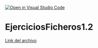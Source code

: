 [![Open in Visual Studio Code](https://classroom.github.com/assets/open-in-vscode-f059dc9a6f8d3a56e377f745f24479a46679e63a5d9fe6f495e02850cd0d8118.svg)](https://classroom.github.com/online_ide?assignment_repo_id=455053&assignment_repo_type=GroupAssignmentRepo)
# EjerciciosFicheros1.2

<a href="https://docs.google.com/document/d/1wq2O6FQhkWNSonk3r08HpVAVR8L1tKHkyWMMY1lR2Ws/edit">Link del archivo</a>


